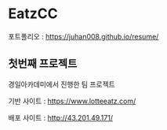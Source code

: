 # EatzCC

포트폴리오 : https://juhan008.github.io/resume/

## 첫번째 프로젝트
경일아카데미에서 진행한 팀 프로젝트

기반 사이트 : https://www.lotteeatz.com/

배포 사이트 : http://43.201.49.171/
